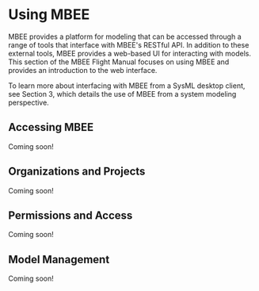 # Using MBEE

MBEE provides a platform for modeling that can be accessed through a range of
tools that interface with MBEE's RESTful API. In addition to these external 
tools, MBEE provides a web-based UI for interacting with models. This section
of the MBEE Flight Manual focuses on using MBEE and provides an introduction
to the web interface.

To learn more about interfacing with MBEE from a SysML desktop client, see
Section 3, which details the use of MBEE from a system modeling perspective.

## Accessing MBEE

Coming soon!

## Organizations and Projects

Coming soon!

## Permissions and Access

Coming soon!

## Model Management

Coming soon!
